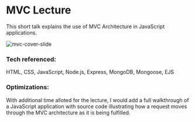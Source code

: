 # MVC Lecture
This short talk explains the use of MVC Architecture in JavaScript applications.

![mvc-cover-slide](https://user-images.githubusercontent.com/101761079/186547066-16d8f6c4-f428-4fa5-9b5f-36feb92b255f.jpg)

### Tech referenced:
HTML, CSS, JavaScript, Node.js, Express, MongoDB, Mongoose, EJS

### Optimizations:
With additional time alloted for the lecture, I would add a full walkthrough of a JavaScript application with source code illustrating how a request moves through the MVC architecture as it is being fulfilled.
